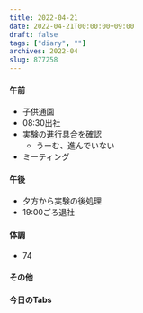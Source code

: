 ```yaml
---
title: 2022-04-21
date: 2022-04-21T00:00:00+09:00
draft: false
tags: ["diary", ""]
archives: 2022-04
slug: 877258
---
```

#### 午前
- 子供通園
- 08:30出社
- 実験の進行具合を確認
  - うーむ、進んでいない
- ミーティング
#### 午後
- 夕方から実験の後処理
- 19:00ごろ退社
#### 体調
- 74
#### その他
#### 今日のTabs